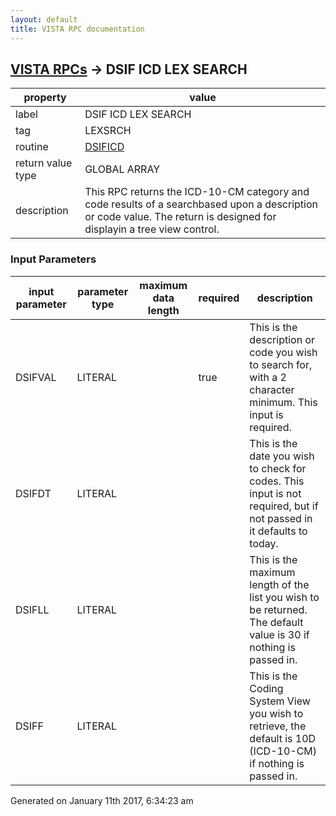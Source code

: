 ```yaml
---
layout: default
title: VISTA RPC documentation
---
```




## [VISTA RPCs](TableOfContent.md) &#8594; DSIF ICD LEX SEARCH 

 property | value 
--- | --- 
 label | DSIF ICD LEX SEARCH
 tag | LEXSRCH
 routine | [DSIFICD](http://code.osehra.org/dox/Routine_DSIFICD_source.html)
 return value type | GLOBAL ARRAY
 description | This RPC returns the ICD-10-CM category and code results of a searchbased upon a description or code value. The return is designed for displayin a tree view control.

### Input Parameters

| input parameter | parameter type | maximum data length | required | description | 
| --- | --- | --- | --- | --- | 
| DSIFVAL | LITERAL |  | true | This is the description or code you wish to search for, with a 2 character minimum. This input is required. | 
| DSIFDT | LITERAL |  |  | This is the date you wish to check for codes. This input is not required, but if not passed in it defaults to today. | 
| DSIFLL | LITERAL |  |  | This is the maximum length of the list you wish to be returned. The default value is 30 if nothing is passed in. | 
| DSIFF | LITERAL |  |  | This is the Coding System View you wish to retrieve, the default is 10D (ICD-10-CM) if nothing is passed in. | 




Generated on January 11th 2017, 6:34:23 am